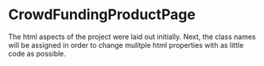 # CrowdFundingProductPage

The html aspects of the project were laid out initially. Next, the class names will be assigned in order to change mulitple html properties with as little code as possible. 
